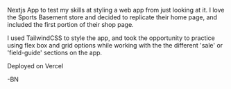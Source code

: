Nextjs App to test my skills at styling a web app from just looking at it. I love the Sports Basement store and decided to replicate their home page, and included the first portion of their shop page. 

I used TailwindCSS to style the app, and took the opportunity to practice using flex box and grid options while working with the the different 'sale' or 'field-guide' sections on the app. 

Deployed on Vercel

-BN 
